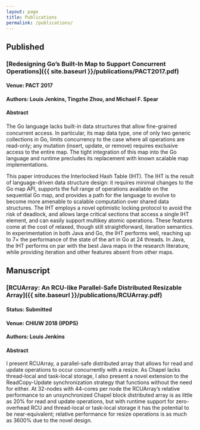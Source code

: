 ```yaml
---
layout: page
title: Publications
permalink: /publications/
---
```


## Published

### [Redesigning Go’s Built-In Map to Support Concurrent Operations]({{ site.baseurl }}/publications/PACT2017.pdf)

#### Venue: PACT 2017

#### Authors: Louis Jenkins, Tingzhe Zhou, and Michael F. Spear

#### Abstract

The Go language lacks built-in data structures that allow ﬁne-grained concurrent
access. In particular, its map data type, one of only two generic collections in
Go, limits concurrency to the case where all operations are read-only; any
mutation (insert, update, or remove) requires exclusive access to the entire map.
The tight integration of this map into the Go language and runtime precludes its
replacement with known scalable map implementations.

This paper introduces the Interlocked Hash Table (IHT). The IHT is the result of
language-driven data structure design: it requires minimal changes to the Go map
API, supports the full range of operations available on the sequential Go map,
and provides a path for the language to evolve to become more amenable to scalable
computation over shared data structures. The IHT employs a novel optimistic locking
protocol to avoid the risk of deadlock, and allows large critical sections that
access a single IHT element, and can easily support multikey atomic operations.
These features come at the cost of relaxed, though still straightforward, iteration
semantics. In experimentation in both Java and Go, the IHT performs well, reaching
up to 7× the performance of the state of the art in Go at 24 threads. In Java, the
IHT performs on par with the best Java maps in the research literature, while providing
iteration and other features absent from other maps.

## Manuscript

### [RCUArray: An RCU-like Parallel-Safe Distributed Resizable Array]({{ site.baseurl }}/publications/RCUArray.pdf)

#### Status: Submitted

#### Venue: CHIUW 2018 (IPDPS)

#### Authors: Louis Jenkins

#### Abstract

I present RCUArray, a parallel-safe distributed
array that allows for read and update operations to occur
concurrently with a resize. As Chapel lacks thread-local and
task-local storage, I also present a novel extension to the ReadCopy-Update
synchronization strategy that functions without
the need for either. At 32-nodes with 44-cores per node the
RCUArray’s relative performance to an unsynchronized Chapel
block distributed array is as little as 20% for read and update
operations, but with runtime support for zero-overhead RCU
and thread-local or task-local storage it has the potential to be
near-equivalent; relative performance for resize operations is as
much as 3600% due to the novel design.
